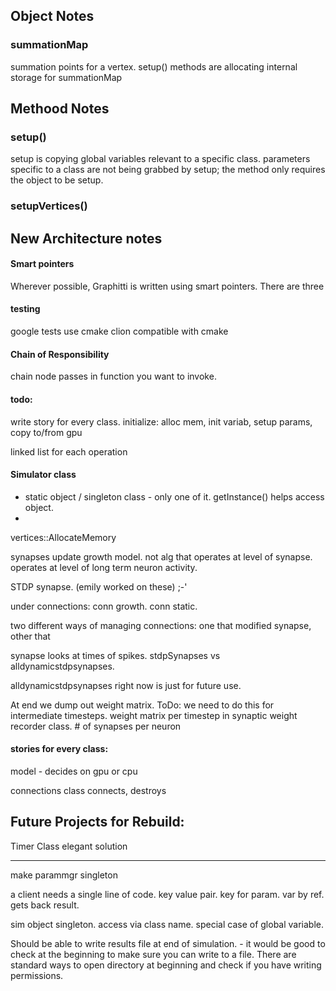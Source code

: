 ## Object Notes
### summationMap
summation points for a vertex. setup() methods are allocating internal storage for summationMap

## Methood Notes

### setup()
 setup is copying global variables relevant to a specific class.
 parameters specific to a class are not being grabbed by setup; the method only requires the object to be setup.

### setupVertices()




## New Architecture notes

#### Smart pointers 
Wherever possible, Graphitti is written using smart pointers. There are three  

#### testing
google tests use cmake 
clion compatible with cmake

#### Chain of Responsibility
chain node passes in function you want to invoke. 

#### todo: 
write story for every class. 
initialize: alloc mem, init variab, setup params, copy to/from gpu

linked list for each operation

#### Simulator class
- static object / singleton class - only one of it. getInstance() helps access object.
-


vertices::AllocateMemory


synapses update growth model. not alg that operates at level of synapse. operates at level of long term neuron activity. 

STDP synapse. (emily worked on these) ;-'

under connections: conn growth. conn static. 

two different ways of managing connections: one that modified synapse, other that 

synapse looks at times of spikes. 
stdpSynapses vs alldynamicstdpsynapses. 

alldynamicstdpsynapses right now is just for future use. 

At end we dump out weight matrix. 
ToDo: we need to do this for intermediate timesteps. weight matrix per timestep in synaptic weight recorder class. # of synapses per neuron 


#### stories for every class: 
model - decides on gpu or cpu 

connections class connects, destroys 

## Future Projects for Rebuild: 
Timer Class elegant solution

*******************************************************




make parammgr singleton

a client needs a single line of code. key value pair. key for param. var by ref. gets back result.

sim object singleton. access via class name. special case of global variable.


Should be able to write results file at end of simulation. - it would be good to check at the beginning to make sure you can write to a file. There are standard ways to open directory at beginning and check if you have writing permissions. 







